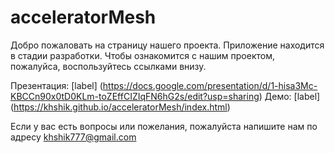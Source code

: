 # acceleratorMesh

Добро пожаловать на страницу нашего проекта. Приложение находится в стадии разработки. Чтобы ознакомится с нашим проектом, пожалуйса, воспользуйтесь ссылками внизу.

Презентация: [label] (https://docs.google.com/presentation/d/1-hisa3Mc-KBCCn90x0tD0KLm-toZEffCIZIqFN6hG2s/edit?usp=sharing)
Демо: [label] (https://khshik.github.io/acceleratorMesh/index.html)

Если у вас есть вопросы или пожелания, пожалуйста напишите нам по адресу khshik777@gmail.com
